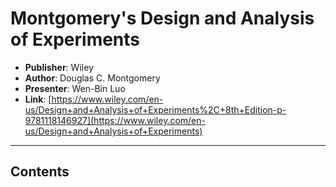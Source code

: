 # Montgomery's Design and Analysis of Experiments

- **Publisher**: Wiley
- **Author**: Douglas C. Montgomery
- **Presenter**: Wen-Bin Luo
- **Link**: [https://www.wiley.com/en-us/Design+and+Analysis+of+Experiments%2C+8th+Edition-p-9781118146927](https://www.wiley.com/en-us/Design+and+Analysis+of+Experiments)

---

## Contents
